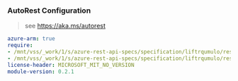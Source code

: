 ### AutoRest Configuration

> see https://aka.ms/autorest

``` yaml
azure-arm: true
require:
- /mnt/vss/_work/1/s/azure-rest-api-specs/specification/liftrqumulo/resource-manager/readme.md
- /mnt/vss/_work/1/s/azure-rest-api-specs/specification/liftrqumulo/resource-manager/readme.go.md
license-header: MICROSOFT_MIT_NO_VERSION
module-version: 0.2.1

```